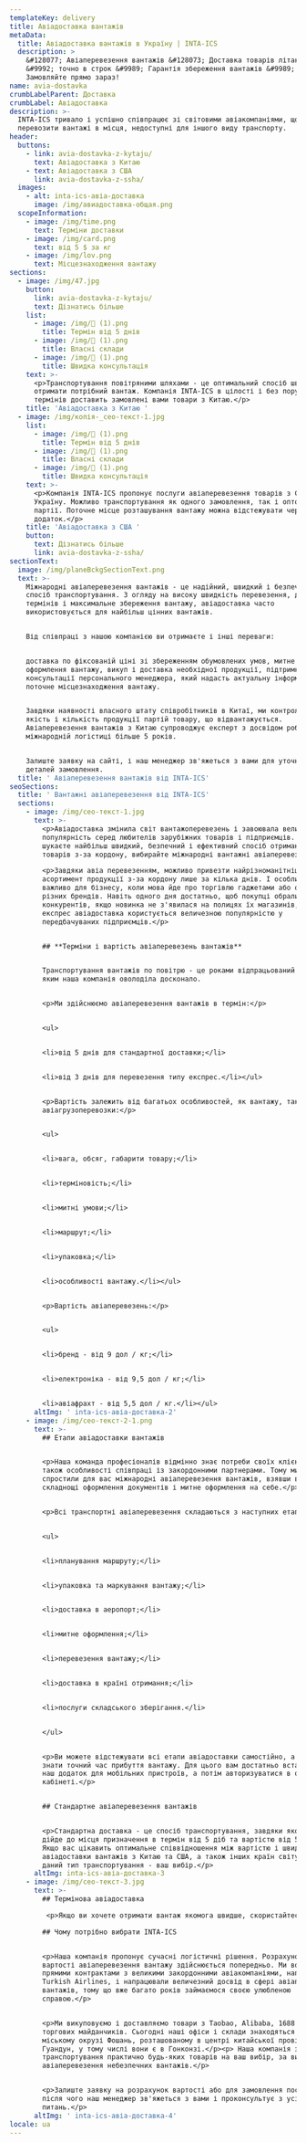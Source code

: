 ```yaml
---
templateKey: delivery
title: Авіадоставка вантажів
metaData:
  title: Авіадоставка вантажів в Україну | INTA-ICS
  description: >
    &#128077; Авіаперевезення вантажів &#128073; Доставка товарів літаком
    &#9992; точно в строк &#9989; Гарантія збереження вантажів &#9989;
    Замовляйте прямо зараз!
name: avia-dostavka
crumbLabelParent: Доставка
crumbLabel: Авіадоставка
description: >-
  INTA-ICS тривало і успішно співпрацює зі світовими авіакомпаніями, що дозволяє
  перевозити вантажі в місця, недоступні для іншого виду транспорту.
header:
  buttons:
    - link: avia-dostavka-z-kytaju/
      text: Авіадоставка з Китаю
    - text: Авіадоставка з США
      link: avia-dostavka-z-ssha/
  images:
    - alt: inta-ics-авіа-доставка
      image: /img/авиадоставка-общая.png
  scopeInformation:
    - image: /img/time.png
      text: Терміни доставки
    - image: /img/card.png
      text: від 5 $ за кг
    - image: /img/lov.png
      text: Місцезнаходження вантажу
sections:
  - image: /img/47.jpg
    button:
      link: avia-dostavka-z-kytaju/
      text: Дізнатись більше
    list:
      - image: /img/ (1).png
        title: Термін від 5 днів
      - image: /img/ (1).png
        title: Власні склади
      - image: /img/ (1).png
        title: Швидка консультація
    text: >-
      <p>Транспортування повітряними шляхами - це оптимальний спосіб швидко
      отримати потрібний вантаж. Компанія INTA-ICS в цілості і без порушення
      термінів доставить замовлені вами товари з Китаю.</p>
    title: 'Авіадоставка з Китаю '
  - image: /img/копія-_сео-текст-1.jpg
    list:
      - image: /img/ (1).png
        title: Термін від 5 днів
      - image: /img/ (1).png
        title: Власні склади
      - image: /img/ (1).png
        title: Швидка консультація
    text: >-
      <p>Компанія INTA-ICS пропонує послуги авіаперевезення товарів з США в
      Україну. Можливо транспортування як одного замовлення, так і оптової
      партії. Поточне місце розташування вантажу можна відстежувати через
      додаток.</p>
    title: 'Авіадоставка з США '
    button:
      text: Дізнатись більше
      link: avia-dostavka-z-ssha/
sectionText:
  image: /img/planeBckgSectionText.png
  text: >-
    Міжнародні авіаперевезення вантажів - це надійний, швидкий і безпечний
    спосіб транспортування. З огляду на високу швидкість перевезення, дотримання
    термінів і максимальне збереження вантажу, авіадоставка часто
    використовується для найбільш цінних вантажів.


    Від співпраці з нашою компанією ви отримаєте і інші переваги:


    доставка по фіксованій ціні зі збереженням обумовлених умов, митне
    оформлення вантажу, викуп і доставка необхідної продукції, підтримка і
    консультації персонального менеджера, який надасть актуальну інформацію про
    поточне місцезнаходження вантажу.


    Завдяки наявності власного штату співробітників в Китаї, ми контролюємо
    якість і кількість продукції партій товару, що відвантажується.
    Авіаперевезення вантажів з Китаю супроводжує експерт з досвідом роботи в
    міжнародній логістиці більше 5 років.


    Залиште заявку на сайті, і наш менеджер зв'яжеться з вами для уточнення
    деталей замовлення.
  title: ' Авіаперевезення вантажів від INTA-ICS'
seoSections:
  title: ' Вантажні авіаперевезення від INTA-ICS'
  sections:
    - image: /img/сео-текст-1.jpg
      text: >-
        <p>Авіадоставка змінила світ вантажоперевезень і завоювала величезну
        популярність серед любителів зарубіжних товарів і підприємців. Якщо ви
        шукаєте найбільш швидкий, безпечний і ефективний спосіб отримання
        товарів з-за кордону, вибирайте міжнародні вантажні авіаперевезення.</p>

        <p>Завдяки авіа перевезенням, можливо привезти найрізноманітніший
        асортимент продукції з-за кордону лише за кілька днів. І особливо це
        важливо для бізнесу, коли мова йде про торгівлю гаджетами або одягом
        різних брендів. Навіть одного дня достатньо, щоб покупці обрали
        конкурентів, якщо новинка не з'явилася на полицях їх магазинів, тому
        експрес авіадоставка користується величезною популярністю у
        передбачуваних підприємців.</p>


        ## **Терміни і вартість авіаперевезень вантажів**


        Транспортування вантажів по повітрю - це роками відпрацьований механізм,
        яким наша компанія оволоділа досконало.


        <p>Ми здійснюємо авіаперевезення вантажів в термін:</p>


        <ul>


        <li>від 5 днів для стандартної доставки;</li>


        <li>від 3 днів для перевезення типу експрес.</li></ul>


        <p>Вартість залежить від багатьох особливостей, як вантажу, так і самої
        авіагрузоперевозки:</p>


        <ul>


        <li>вага, обсяг, габарити товару;</li>


        <li>терміновість;</li>


        <li>митні умови;</li>


        <li>маршрут;</li>


        <li>упаковка;</li>


        <li>особливості вантажу.</li></ul>


        <p>Вартість авіаперевезень:</p>


        <ul>


        <li>бренд - від 9 дол / кг;</li>


        <li>електроніка - від 9,5 дол / кг;</li>


        <li>авіафрахт - від 5,5 дол / кг.</li></ul>
      altImg: ' inta-ics-авіа-доставка-2'
    - image: /img/сео-текст-2-1.png
      text: >-
        ## Етапи авіадоставки вантажів


        <p>Наша команда професіоналів відмінно знає потреби своїх клієнтів, а
        також особливості співпраці із закордонними партнерами. Тому ми
        спростили для вас міжнародні авіаперевезення вантажів, взявши всі
        складнощі оформлення документів і митне оформлення на себе.</p>


        <p>Всі транспортні авіаперевезення складаються з наступних етапів:</p>


        <ul>


        <li>планування маршруту;</li>


        <li>упаковка та маркування вантажу;</li>


        <li>доставка в аеропорт;</li>


        <li>митне оформлення;</li>


        <li>перевезення вантажу;</li>


        <li>доставка в країні отримання;</li>


        <li>послуги складського зберігання.</li>


        </ul>


        <p>Ви можете відстежувати всі етапи авіадоставки самостійно, а також
        знати точний час прибуття вантажу. Для цього вам достатньо встановити
        наш додаток для мобільних пристроїв, а потім авторизуватися в особистому
        кабінеті.</p>


        ## Стандартне авіаперевезення вантажів


        <p>Стандартна доставка - це спосіб транспортування, завдяки якому товар
        дійде до місця призначення в термін від 5 діб та вартістю від 5,5 $/кг.
        Якщо вас цікавить оптимальне співвідношення між вартістю і швидкістю
        авіадоставки вантажів з Китаю та США, а також інших країн світу, тоді
        даний тип транспортування - ваш вибір.</p>
      altImg: inta-ics-авіа-доставка-3
    - image: /img/сео-текст-3.jpg
      text: >-
        ## Термінова авіадоставка

         <p>Якщо ви хочете отримати вантаж якомога швидше, скористайтеся послугою транспортування вантажів типу авіа експрес. Мається на увазі швидка доставка в Київ терміном від 3 днів.</p>

        ## Чому потрібно вибрати INTA-ICS


        <p>Наша компанія пропонує сучасні логістичні рішення. Розрахунок
        вартості авіаперевезення вантажу здійснюється попередньо. Ми володіємо
        прямими контрактами з великими закордонними авіакомпаніями, наприклад,
        Turkish Airlines, і напрацювали величезний досвід в сфері авіаперевезень
        вантажів, тому що вже багато років займаємося своєю улюбленою
        справою.</p>


        <p>Ми викуповуємо і доставляємо товари з Taobao, Alibaba, 1688 та інших
        торгових майданчиків. Сьогодні наші офіси і склади знаходяться в
        міському окрузі Фошань, розташованому в центрі китайської провінції
        Гуандун, у тому числі вони є в Гонконзі.</p><p> Наша компанія здійснює
        транспортування практично будь-яких товарів на ваш вибір, за винятком
        авіаперевезення небезпечних вантажів.</p>


        <p>Залиште заявку на розрахунок вартості або для замовлення послуги,
        після чого наш менеджер зв'яжеться з вами і проконсультує з усіх
        питань.</p>
      altImg: ' inta-ics-авіа-доставка-4'
locale: ua
---
```


